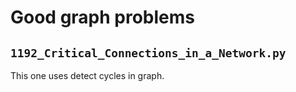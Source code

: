 
# Good graph problems

## `1192_Critical_Connections_in_a_Network.py`

This one uses detect cycles in graph.
